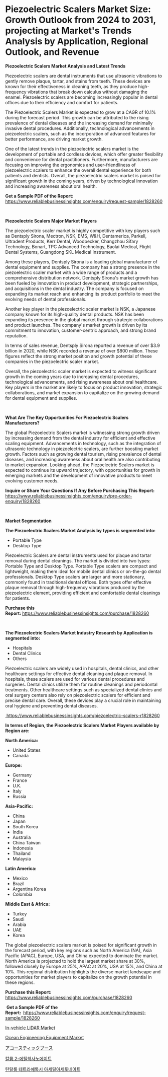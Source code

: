 <p><h1>Piezoelectric Scalers Market Size: Growth Outlook from 2024 to 2031, projecting at Market's Trends Analysis by Application, Regional Outlook, and Revenue</h1></p><p><strong>Piezoelectric Scalers Market Analysis and Latest Trends</strong></p>
<p><p>Piezoelectric scalers are dental instruments that use ultrasonic vibrations to gently remove plaque, tartar, and stains from teeth. These devices are known for their effectiveness in cleaning teeth, as they produce high-frequency vibrations that break down calculus without damaging the enamel. Piezoelectric scalers are becoming increasingly popular in dental offices due to their efficiency and comfort for patients.</p><p>The Piezoelectric Scalers Market is expected to grow at a CAGR of 10.1% during the forecast period. This growth can be attributed to the rising prevalence of dental diseases and the increasing demand for minimally invasive dental procedures. Additionally, technological advancements in piezoelectric scalers, such as the incorporation of advanced features for better performance, are driving market growth.</p><p>One of the latest trends in the piezoelectric scalers market is the development of portable and cordless devices, which offer greater flexibility and convenience for dental practitioners. Furthermore, manufacturers are focusing on improving the ergonomics and user-friendliness of piezoelectric scalers to enhance the overall dental experience for both patients and dentists. Overall, the piezoelectric scalers market is poised for significant growth in the coming years, driven by technological innovation and increasing awareness about oral health.</p></p>
<p><strong>Get a Sample PDF of the Report:&nbsp;</strong> <a href="https://www.reliablebusinessinsights.com/enquiry/request-sample/1828260">https://www.reliablebusinessinsights.com/enquiry/request-sample/1828260</a></p>
<p>&nbsp;</p>
<p><strong>Piezoelectric Scalers Major Market Players</strong></p>
<p><p>The piezoelectric scaler market is highly competitive with key players such as Dentsply Sirona, Mectron, NSK, EMS, W&H, Dentamerica, Parkell, Ultradent Products, Kerr Dental, Woodpecker, Changzhou Sifary Technology, Bonart, TPC Advanced Technology, Baolai Medical, Flight Dental Systems, Guangdong SKL Medical Instrument.</p><p>Among these players, Dentsply Sirona is a leading global manufacturer of dental equipment and supplies. The company has a strong presence in the piezoelectric scaler market with a wide range of products and a comprehensive distribution network. Dentsply Sirona's market growth has been fueled by innovation in product development, strategic partnerships, and acquisitions in the dental industry. The company is focused on expanding its market reach and enhancing its product portfolio to meet the evolving needs of dental professionals.</p><p>Another key player in the piezoelectric scaler market is NSK, a Japanese company known for its high-quality dental products. NSK has been expanding its presence in the global market through strategic collaborations and product launches. The company's market growth is driven by its commitment to innovation, customer-centric approach, and strong brand reputation.</p><p>In terms of sales revenue, Dentsply Sirona reported a revenue of over $3.9 billion in 2020, while NSK recorded a revenue of over $800 million. These figures reflect the strong market position and growth potential of these companies in the piezoelectric scaler market.</p><p>Overall, the piezoelectric scaler market is expected to witness significant growth in the coming years due to increasing dental procedures, technological advancements, and rising awareness about oral healthcare. Key players in the market are likely to focus on product innovation, strategic collaborations, and market expansion to capitalize on the growing demand for dental equipment and supplies.</p></p>
<p>&nbsp;</p>
<p><strong>What Are The Key Opportunities For Piezoelectric Scalers Manufacturers?</strong></p>
<p><p>The global Piezoelectric Scalers market is witnessing strong growth driven by increasing demand from the dental industry for efficient and effective scaling equipment. Advancements in technology, such as the integration of ultrasonic technology in piezoelectric scalers, are further boosting market growth. Factors such as growing dental tourism, rising prevalence of dental diseases, and increasing awareness about oral health are also contributing to market expansion. Looking ahead, the Piezoelectric Scalers market is expected to continue its upward trajectory, with opportunities for growth in emerging markets and the development of innovative products to meet evolving customer needs.</p></p>
<p><strong>Inquire or Share Your Questions If Any Before Purchasing This Report:</strong> <a href="https://www.reliablebusinessinsights.com/enquiry/pre-order-enquiry/1828260">https://www.reliablebusinessinsights.com/enquiry/pre-order-enquiry/1828260</a></p>
<p>&nbsp;</p>
<p><strong>Market Segmentation</strong></p>
<p><strong>The Piezoelectric Scalers Market Analysis by types is segmented into:</strong></p>
<p><ul><li>Portable Type</li><li>Desktop Type</li></ul></p>
<p><p>Piezoelectric Scalers are dental instruments used for plaque and tartar removal during dental cleanings. The market is divided into two types: Portable Type and Desktop Type. Portable Type scalers are compact and lightweight, making them ideal for mobile dental clinics or on-the-go dental professionals. Desktop Type scalers are larger and more stationary, commonly found in traditional dental offices. Both types offer effective plaque removal through high-frequency vibrations produced by the piezoelectric element, providing efficient and comfortable dental cleanings for patients.</p></p>
<p><strong>Purchase this Report:&nbsp;</strong><a href="https://www.reliablebusinessinsights.com/purchase/1828260">https://www.reliablebusinessinsights.com/purchase/1828260</a></p>
<p>&nbsp;</p>
<p><strong>The Piezoelectric Scalers Market Industry Research by Application is segmented into:</strong></p>
<p><ul><li>Hospitals</li><li>Dental Clinics</li><li>Others</li></ul></p>
<p><p>Piezoelectric scalers are widely used in hospitals, dental clinics, and other healthcare settings for effective dental cleaning and plaque removal. In hospitals, these scalers are used for various dental procedures and surgeries. Dental clinics utilize them for routine cleanings and periodontal treatments. Other healthcare settings such as specialized dental clinics and oral surgery centers also rely on piezoelectric scalers for efficient and precise dental care. Overall, these devices play a crucial role in maintaining oral hygiene and preventing dental diseases.</p></p>
<p><a href="https://www.reliablebusinessinsights.com/piezoelectric-scalers-r1828260">&nbsp;https://www.reliablebusinessinsights.com/piezoelectric-scalers-r1828260</a></p>
<p><strong>In terms of Region, the Piezoelectric Scalers Market Players available by Region are:</strong></p>
<p>
    <p> <strong> North America: </strong>
        <ul>
            <li>United States</li>
            <li>Canada</li>
        </ul>
        </p> 
    <p> <strong> Europe: </strong>
        <ul>
            <li>Germany</li>
            <li>France</li>
            <li>U.K.</li>
            <li>Italy</li>
            <li>Russia</li>
        </ul>
        </p> 
    <p> <strong> Asia-Pacific: </strong>
        <ul>
            <li>China</li>
            <li>Japan</li>
            <li>South Korea</li>
            <li>India</li>
            <li>Australia</li>
            <li>China Taiwan</li>
            <li>Indonesia</li>
            <li>Thailand</li>
            <li>Malaysia</li>
        </ul>
        </p> 
    <p> <strong> Latin America: </strong>
        <ul>
            <li>Mexico</li>
            <li>Brazil</li>
            <li>Argentina Korea</li>
            <li>Colombia</li>
        </ul>
        </p> 
    <p> <strong> Middle East & Africa: </strong>
        <ul>
            <li>Turkey</li>
            <li>Saudi</li>
            <li>Arabia</li>
            <li>UAE</li>
            <li>Korea</li>
        </ul>
    </p>
    </p>
<p><p>The global piezoelectric scalers market is poised for significant growth in the forecast period, with key regions such as North America (NA), Asia Pacific (APAC), Europe, USA, and China expected to dominate the market. North America is projected to hold the largest market share at 30%, followed closely by Europe at 25%, APAC at 20%, USA at 15%, and China at 10%. This regional distribution highlights the diverse market landscape and opportunities for market players to capitalize on the growth potential in these regions.</p></p>
<p><strong>Purchase this Report: </strong><a href="https://www.reliablebusinessinsights.com/purchase/1828260">https://www.reliablebusinessinsights.com/purchase/1828260</a></p>
<p>&nbsp;<strong>Get a Sample PDF of the Report:&nbsp;&nbsp;</strong><a href="https://www.reliablebusinessinsights.com/enquiry/request-sample/1828260">https://www.reliablebusinessinsights.com/enquiry/request-sample/1828260</a></p>
<p><strong></strong></p>
<p><p><a href="https://github.com/khlifeservices/Market-Research-Report-List-1/blob/main/in-vehicle-lidar-market.md">In-vehicle LiDAR Market</a></p><p><a href="https://github.com/theanastasiyah/Market-Research-Report-List-1/blob/main/ocean-engineering-equipment-market.md">Ocean Engineering Equipment Market</a></p><p><a href="https://github.com/RandallRunte2023/Market-Research-Report-List-1/blob/main/2904176167911.md">アコースティックブース</a></p><p><a href="https://github.com/joannescott9078/Market-Research-Report-List-1/blob/main/7680915181709.md">칼륨 2-에틸헥사노에이트</a></p><p><a href="https://github.com/khairinauzunul/Market-Research-Report-List-1/blob/main/6332507181710.md">탄탈룸 테트라에톡시 아세틸아세토네이트</a></p></p>